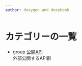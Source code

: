 ```yaml
---
author: doxygen and doxybook
---
```


<!-- IMPORTANT: This is an AUTOMATICALLY GENERATED file by doxygen and doxybook. Manual edits are NOT allowed. -->

# カテゴリーの一覧

* group [公開API](group__public__api.md) <br/>外部公開するAPI群
